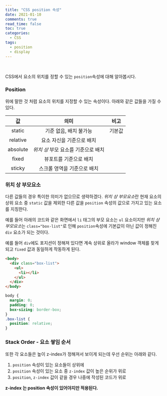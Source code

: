 ```yaml
---
title: "CSS position 속성"
date: 2021-01-10
comments: true
read_time: false
toc: true
categories:
  - CSS
tags:
  - position
  - display
---
```


<br>

CSS에서 요소의 위치를 정할 수 있는 `position`속성에 대해 알아봅시다.

### Position

위에 말한 것 처럼 요소의 위치를 지정할 수 있는 속성이다. 아래와 같은 값들을 가질 수 있다.

|    값    |                의미                 |  비고  |
| :------: | :---------------------------------: | :----: |
|  static  |       기준 없음, 배치 불가능        | 기본값 |
| relative |      요소 자신을 기준으로 배치      |        |
| absolute | _위치 상_ 부모 요소를 기준으로 배치 |        |
|  fixed   |       뷰포트를 기준으로 배치        |        |
|  sticky  |     스크롤 영역을 기준으로 배치     |        |

### 위치 상 부모요소

다른 값들의 경우 특이한 의미가 없으므로 생략하겠다. *위치 상 부모요소*란 현재 요소의 상위 요소 중 `static` 값을 제외한 다른 값을 `position` 속성의 값으로 가지고 있는 요소를 지칭한다.

예를 들어 아래의 코드와 같은 화면에서 `li` 태그의 부모 요소는 `ul` 요소이지만 *위치 상 부모요소*는 `class="box-list"`로 인해 `position`속성에 기본값이 아닌 값이 정해진 `div` 요소가 되는 것이다.

예를 들어 `div`에도 포지션이 정해져 있다면 계속 상위로 올라가 window 객체를 찾게 되고 `fixed` 값과 동일하게 작동하게 된다.

```html
<body>
  <div class="box-list">
    <ul>
      <li></li>
    </ul>
  </div>
</body>
```

```css
body {
  margin: 0;
  padding: 0;
  box-sizing: border-box;
}
.box-list {
  position: relative;
}
```

### Stack Order - 요소 쌓임 순서

또한 각 요소들은 높이 z-index가 정해져서 보이게 되는데 우선 순위는 아래와 같다.

1. `position` 속성이 있는 요소들이 상위에
2. `position` 속성이 있는 요소 중 `z-index` 값이 높은 순위가 위로
3. `position`, `z-index` 값이 같을 경우 나중에 작성된 코드가 위로

**z-index 는 position 속성이 있어야지만 적용된다.**
